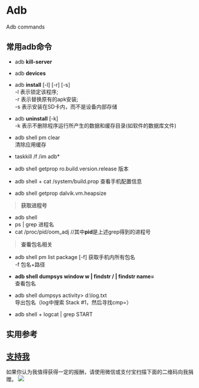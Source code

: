# Adb
Adb commands


## 常用adb命令 

- adb **kill-server**

- adb **devices**  

- adb **install** [-l] [-r] [-s] <file>        
    -l 表示锁定该程序;   
    -r 表示替换原有的apk安装;   
    -s 表示安装在SD卡内，而不是设备内部存储

- adb **uninstall** [-k] <package>             
    -k 表示不删除程序运行所产生的数据和缓存目录(如软件的数据库文件)

- adb shell pm clear  <package>    
清除应用缓存

- taskkill /f /im adb*  

- adb shell getprop ro.build.version.release  版本

- adb shell + cat /system/build.prop  查看手机配置信息

- adb shell getprop dalvik.vm.heapsize  

> **获取进程号**    

- adb shell  
- ps | grep 进程名  
- cat /proc/pid/oom_adj  //其中**pid**是上述grep得到的进程号     


> **查看包名相关**    

- adb shell pm list package [-f]  获取手机内所有包名    
    -f 包名+路径    

- **adb shell dumpsys window w | findstr \/ | findstr name=**    
查看包名   

- adb shell dumpsys activity> d:\log.txt   
导出包名（log中搜索 Stack #1，然后寻找cmp=）   

- adb shell + logcat | grep START   


## 实用参考  



[支持我](http://www.skyseraph.com)
-------
如果你认为我值得获得一定的报酬，请使用微信或支付宝扫描下面的二维码向我捐赠。
![](http://7xo4q8.com1.z0.glb.clouddn.com/skyseraph/2016/wx_zfb.jpg "")



